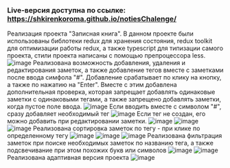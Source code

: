### Live-версия доступна по ссылке: https://shkirenkoroma.github.io/notiesChalenge/

Реализация проекта "Записная книга". В данном проекте были использованы библотеки redux для хранения состояния, redux toolkit для оптимизации работы redux, а также typescript для типизации самого проекта, стили проекта написаны с помощью препроцессора less.
![image](https://user-images.githubusercontent.com/61347452/228307532-efa95efc-bba9-4180-a9e1-93479d7b5024.png)
Реализована возможность добавления, удаления и редактирования заметок, а также добавление тегов вместе с заметками после ввода симфола "#". Добавление срабатывает по клику на кнопку, а также по нажатию на "Enter". Вместе с этим добавлена дополнительная проверка, которая запрещает добавлять одинаковые заметки с одинаковыми тегами, а также запрещено добавлять заметки, когда пустое поле ввода. 
![image](https://user-images.githubusercontent.com/61347452/228307646-505d3559-e33a-4688-a07d-9ae6465081d8.png)
Если вводить вместе с символом "#", сразу добавляет необходимый тег
![image](https://user-images.githubusercontent.com/61347452/228307757-f077189e-893d-400f-ada8-4a619ebf783e.png)
Если тег не создан, его можно добавить при редактировании заметки.
![image](https://user-images.githubusercontent.com/61347452/228307920-63fa08c5-1729-47ce-9a83-65fc853b818c.png)
![image](https://user-images.githubusercontent.com/61347452/228308112-239aab19-8db1-4c00-bf8d-c4be190f321b.png)
![image](https://user-images.githubusercontent.com/61347452/228308178-9d7b31ca-2d91-453c-88c7-be33aa5f40c8.png)
Реализована сортировка заметок по тегу - при клике по определенному тегу
![image](https://user-images.githubusercontent.com/61347452/228308653-3c8a23b2-1034-4ade-bb67-759e28ee83b3.png)
![image](https://user-images.githubusercontent.com/61347452/228308733-2f89c0c9-02ea-4ed9-8a23-3a3308550ef6.png)
![image](https://user-images.githubusercontent.com/61347452/228308807-ec91225c-55f8-4966-9a65-8357312cc70c.png)
Реализована фильтрация заметок при поиске необходимых заметок по названию тега, а также подсвечивание при этом похожих букв или символов
![image](https://user-images.githubusercontent.com/61347452/228309109-7cc0cb6d-c9a7-44c0-8298-3b70e56391b4.png)
![image](https://user-images.githubusercontent.com/61347452/228309177-5e464e49-7feb-4070-94f8-2421aa5b1e7f.png)
Реализована адаптивная версия проекта
![image](https://user-images.githubusercontent.com/61347452/228310466-e2a85544-7e59-4ab7-aad7-c270dfe7806c.png)
 
